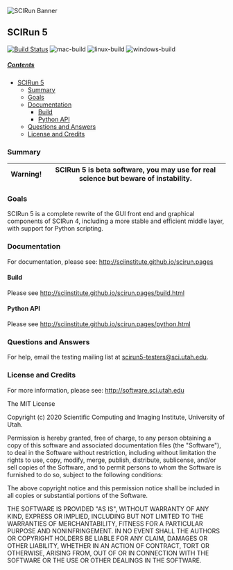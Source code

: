 ![SCIRun Banner](http://www.sci.utah.edu/images/software/SCIRun/scirun.png "")

## SCIRun 5
<!-- https://github.com/SCIInstitute/SCIRun -->

[![Build Status](https://travis-ci.org/SCIInstitute/SCIRun.svg)](https://travis-ci.org/SCIInstitute/SCIRun)
![mac-build](https://github.com/SCIInstitute/SCIRun/workflows/mac-build/badge.svg)
![linux-build](https://github.com/SCIInstitute/SCIRun/workflows/linux-build/badge.svg)
![windows-build](https://github.com/SCIInstitute/SCIRun/workflows/windows-build/badge.svg)
<!-- [![Coverage Status](https://coveralls.io/repos/SCIInstitute/SCIRun/badge.png)](https://coveralls.io/r/SCIInstitute/SCIRun) -->

##### [Contents](#user-content-scirun-5-prototype "generated with DocToc(http://doctoc.herokuapp.com/)")

- [SCIRun 5](#user-content-scirun-5)
	- [Summary](#user-content-summary)
	- [Goals](#user-content-goals)
	- [Documentation](#user-content-documentation)
 	  - [Build](#user-content-build)
 	  - [Python API](#user-content-python-api)
	- [Questions and Answers](#user-content-questions-and-answers)
	- [License and Credits](#user-content-license-and-credits)

### Summary

| Warning! |  SCIRun 5 is beta software, you may use for real science but beware of instability.  |
|:--------:|:-------------------------------------------------------------------------------------:|

### Goals
SCIRun 5 is a complete rewrite of the GUI front end and graphical components of SCIRun 4, including a more stable and
efficient middle layer, with support for Python scripting.

### Documentation
For documentation, please see: http://sciinstitute.github.io/scirun.pages

#### Build
Please see http://sciinstitute.github.io/scirun.pages/build.html

#### Python API
Please see http://sciinstitute.github.io/scirun.pages/python.html

### Questions and Answers
For help, email the testing mailing list at scirun5-testers@sci.utah.edu.

### License and Credits
  For more information, please see: http://software.sci.utah.edu

  The MIT License

  Copyright (c) 2020 Scientific Computing and Imaging Institute,
  University of Utah.


  Permission is hereby granted, free of charge, to any person obtaining a
  copy of this software and associated documentation files (the "Software"),
  to deal in the Software without restriction, including without limitation
  the rights to use, copy, modify, merge, publish, distribute, sublicense,
  and/or sell copies of the Software, and to permit persons to whom the
  Software is furnished to do so, subject to the following conditions:

  The above copyright notice and this permission notice shall be included
  in all copies or substantial portions of the Software.

  THE SOFTWARE IS PROVIDED "AS IS", WITHOUT WARRANTY OF ANY KIND, EXPRESS
  OR IMPLIED, INCLUDING BUT NOT LIMITED TO THE WARRANTIES OF MERCHANTABILITY,
  FITNESS FOR A PARTICULAR PURPOSE AND NONINFRINGEMENT. IN NO EVENT SHALL
  THE AUTHORS OR COPYRIGHT HOLDERS BE LIABLE FOR ANY CLAIM, DAMAGES OR OTHER
  LIABILITY, WHETHER IN AN ACTION OF CONTRACT, TORT OR OTHERWISE, ARISING
  FROM, OUT OF OR IN CONNECTION WITH THE SOFTWARE OR THE USE OR OTHER
  DEALINGS IN THE SOFTWARE.

